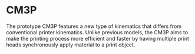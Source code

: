 # CM3P
The prototype CM3P features a new type of kinematics that differs from conventional printer kinematics. Unlike previous models, the CM3P aims to make the printing process more efficient and faster by having multiple print heads synchronously apply material to a print object.
